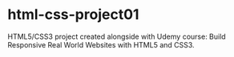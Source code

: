 # html-css-project01
 HTML5/CSS3 project created alongside with Udemy course: Build Responsive Real World Websites with HTML5 and CSS3.
